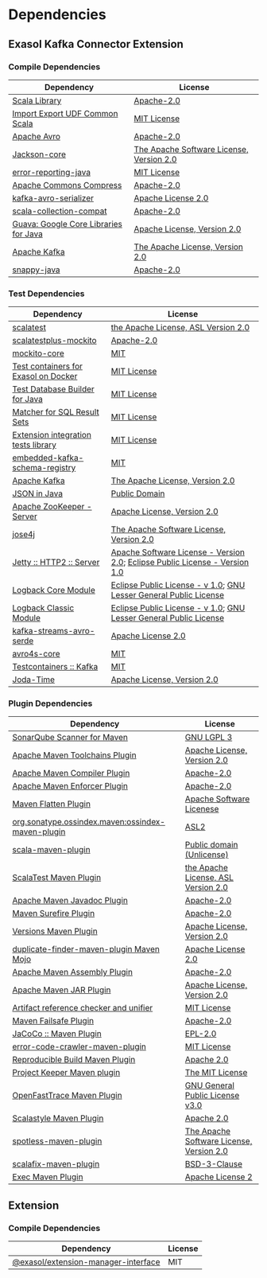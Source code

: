 <!-- @formatter:off -->
# Dependencies

## Exasol Kafka Connector Extension

### Compile Dependencies

| Dependency                                  | License                                       |
| ------------------------------------------- | --------------------------------------------- |
| [Scala Library][0]                          | [Apache-2.0][1]                               |
| [Import Export UDF Common Scala][2]         | [MIT License][3]                              |
| [Apache Avro][4]                            | [Apache-2.0][5]                               |
| [Jackson-core][6]                           | [The Apache Software License, Version 2.0][5] |
| [error-reporting-java][7]                   | [MIT License][8]                              |
| [Apache Commons Compress][9]                | [Apache-2.0][5]                               |
| [kafka-avro-serializer][10]                 | [Apache License 2.0][11]                      |
| [scala-collection-compat][12]               | [Apache-2.0][1]                               |
| [Guava: Google Core Libraries for Java][13] | [Apache License, Version 2.0][14]             |
| [Apache Kafka][15]                          | [The Apache License, Version 2.0][14]         |
| [snappy-java][16]                           | [Apache-2.0][17]                              |

### Test Dependencies

| Dependency                                 | License                                                                                 |
| ------------------------------------------ | --------------------------------------------------------------------------------------- |
| [scalatest][18]                            | [the Apache License, ASL Version 2.0][19]                                               |
| [scalatestplus-mockito][20]                | [Apache-2.0][19]                                                                        |
| [mockito-core][21]                         | [MIT][22]                                                                               |
| [Test containers for Exasol on Docker][23] | [MIT License][24]                                                                       |
| [Test Database Builder for Java][25]       | [MIT License][26]                                                                       |
| [Matcher for SQL Result Sets][27]          | [MIT License][28]                                                                       |
| [Extension integration tests library][29]  | [MIT License][30]                                                                       |
| [embedded-kafka-schema-registry][31]       | [MIT][22]                                                                               |
| [Apache Kafka][15]                         | [The Apache License, Version 2.0][14]                                                   |
| [JSON in Java][32]                         | [Public Domain][33]                                                                     |
| [Apache ZooKeeper - Server][34]            | [Apache License, Version 2.0][5]                                                        |
| [jose4j][35]                               | [The Apache Software License, Version 2.0][14]                                          |
| [Jetty :: HTTP2 :: Server][36]             | [Apache Software License - Version 2.0][19]; [Eclipse Public License - Version 1.0][37] |
| [Logback Core Module][38]                  | [Eclipse Public License - v 1.0][39]; [GNU Lesser General Public License][40]           |
| [Logback Classic Module][41]               | [Eclipse Public License - v 1.0][39]; [GNU Lesser General Public License][40]           |
| [kafka-streams-avro-serde][42]             | [Apache License 2.0][11]                                                                |
| [avro4s-core][43]                          | [MIT][22]                                                                               |
| [Testcontainers :: Kafka][44]              | [MIT][45]                                                                               |
| [Joda-Time][46]                            | [Apache License, Version 2.0][5]                                                        |

### Plugin Dependencies

| Dependency                                              | License                                       |
| ------------------------------------------------------- | --------------------------------------------- |
| [SonarQube Scanner for Maven][47]                       | [GNU LGPL 3][48]                              |
| [Apache Maven Toolchains Plugin][49]                    | [Apache License, Version 2.0][5]              |
| [Apache Maven Compiler Plugin][50]                      | [Apache-2.0][5]                               |
| [Apache Maven Enforcer Plugin][51]                      | [Apache-2.0][5]                               |
| [Maven Flatten Plugin][52]                              | [Apache Software Licenese][5]                 |
| [org.sonatype.ossindex.maven:ossindex-maven-plugin][53] | [ASL2][14]                                    |
| [scala-maven-plugin][54]                                | [Public domain (Unlicense)][55]               |
| [ScalaTest Maven Plugin][56]                            | [the Apache License, ASL Version 2.0][19]     |
| [Apache Maven Javadoc Plugin][57]                       | [Apache-2.0][5]                               |
| [Maven Surefire Plugin][58]                             | [Apache-2.0][5]                               |
| [Versions Maven Plugin][59]                             | [Apache License, Version 2.0][5]              |
| [duplicate-finder-maven-plugin Maven Mojo][60]          | [Apache License 2.0][11]                      |
| [Apache Maven Assembly Plugin][61]                      | [Apache-2.0][5]                               |
| [Apache Maven JAR Plugin][62]                           | [Apache License, Version 2.0][5]              |
| [Artifact reference checker and unifier][63]            | [MIT License][64]                             |
| [Maven Failsafe Plugin][65]                             | [Apache-2.0][5]                               |
| [JaCoCo :: Maven Plugin][66]                            | [EPL-2.0][67]                                 |
| [error-code-crawler-maven-plugin][68]                   | [MIT License][69]                             |
| [Reproducible Build Maven Plugin][70]                   | [Apache 2.0][14]                              |
| [Project Keeper Maven plugin][71]                       | [The MIT License][72]                         |
| [OpenFastTrace Maven Plugin][73]                        | [GNU General Public License v3.0][74]         |
| [Scalastyle Maven Plugin][75]                           | [Apache 2.0][11]                              |
| [spotless-maven-plugin][76]                             | [The Apache Software License, Version 2.0][5] |
| [scalafix-maven-plugin][77]                             | [BSD-3-Clause][78]                            |
| [Exec Maven Plugin][79]                                 | [Apache License 2][5]                         |

## Extension

### Compile Dependencies

| Dependency                                | License |
| ----------------------------------------- | ------- |
| [@exasol/extension-manager-interface][80] | MIT     |

[0]: https://www.scala-lang.org/
[1]: https://www.apache.org/licenses/LICENSE-2.0
[2]: https://github.com/exasol/import-export-udf-common-scala/
[3]: https://github.com/exasol/import-export-udf-common-scala/blob/main/LICENSE
[4]: https://avro.apache.org
[5]: https://www.apache.org/licenses/LICENSE-2.0.txt
[6]: https://github.com/FasterXML/jackson-core
[7]: https://github.com/exasol/error-reporting-java/
[8]: https://github.com/exasol/error-reporting-java/blob/main/LICENSE
[9]: https://commons.apache.org/proper/commons-compress/
[10]: http://confluent.io/kafka-avro-serializer
[11]: http://www.apache.org/licenses/LICENSE-2.0.html
[12]: http://www.scala-lang.org/
[13]: https://github.com/google/guava
[14]: http://www.apache.org/licenses/LICENSE-2.0.txt
[15]: https://kafka.apache.org
[16]: https://github.com/xerial/snappy-java
[17]: https://www.apache.org/licenses/LICENSE-2.0.html
[18]: http://www.scalatest.org
[19]: http://www.apache.org/licenses/LICENSE-2.0
[20]: https://github.com/scalatest/scalatestplus-mockito
[21]: https://github.com/mockito/mockito
[22]: https://opensource.org/licenses/MIT
[23]: https://github.com/exasol/exasol-testcontainers/
[24]: https://github.com/exasol/exasol-testcontainers/blob/main/LICENSE
[25]: https://github.com/exasol/test-db-builder-java/
[26]: https://github.com/exasol/test-db-builder-java/blob/main/LICENSE
[27]: https://github.com/exasol/hamcrest-resultset-matcher/
[28]: https://github.com/exasol/hamcrest-resultset-matcher/blob/main/LICENSE
[29]: https://github.com/exasol/extension-manager/
[30]: https://github.com/exasol/extension-manager/blob/main/LICENSE
[31]: https://github.com/embeddedkafka/embedded-kafka-schema-registry
[32]: https://github.com/douglascrockford/JSON-java
[33]: https://github.com/stleary/JSON-java/blob/master/LICENSE
[34]: http://zookeeper.apache.org/zookeeper
[35]: https://bitbucket.org/b_c/jose4j/
[36]: https://eclipse.org/jetty/http2-parent/http2-server
[37]: https://www.eclipse.org/org/documents/epl-v10.php
[38]: http://logback.qos.ch/logback-core
[39]: http://www.eclipse.org/legal/epl-v10.html
[40]: http://www.gnu.org/licenses/old-licenses/lgpl-2.1.html
[41]: http://logback.qos.ch/logback-classic
[42]: http://confluent.io/kafka-streams-avro-serde
[43]: https://github.com/sksamuel/avro4s
[44]: https://java.testcontainers.org
[45]: http://opensource.org/licenses/MIT
[46]: https://www.joda.org/joda-time/
[47]: http://sonarsource.github.io/sonar-scanner-maven/
[48]: http://www.gnu.org/licenses/lgpl.txt
[49]: https://maven.apache.org/plugins/maven-toolchains-plugin/
[50]: https://maven.apache.org/plugins/maven-compiler-plugin/
[51]: https://maven.apache.org/enforcer/maven-enforcer-plugin/
[52]: https://www.mojohaus.org/flatten-maven-plugin/
[53]: https://sonatype.github.io/ossindex-maven/maven-plugin/
[54]: http://github.com/davidB/scala-maven-plugin
[55]: http://unlicense.org/
[56]: https://www.scalatest.org/user_guide/using_the_scalatest_maven_plugin
[57]: https://maven.apache.org/plugins/maven-javadoc-plugin/
[58]: https://maven.apache.org/surefire/maven-surefire-plugin/
[59]: https://www.mojohaus.org/versions/versions-maven-plugin/
[60]: https://basepom.github.io/duplicate-finder-maven-plugin
[61]: https://maven.apache.org/plugins/maven-assembly-plugin/
[62]: https://maven.apache.org/plugins/maven-jar-plugin/
[63]: https://github.com/exasol/artifact-reference-checker-maven-plugin/
[64]: https://github.com/exasol/artifact-reference-checker-maven-plugin/blob/main/LICENSE
[65]: https://maven.apache.org/surefire/maven-failsafe-plugin/
[66]: https://www.jacoco.org/jacoco/trunk/doc/maven.html
[67]: https://www.eclipse.org/legal/epl-2.0/
[68]: https://github.com/exasol/error-code-crawler-maven-plugin/
[69]: https://github.com/exasol/error-code-crawler-maven-plugin/blob/main/LICENSE
[70]: http://zlika.github.io/reproducible-build-maven-plugin
[71]: https://github.com/exasol/project-keeper/
[72]: https://github.com/exasol/project-keeper/blob/main/LICENSE
[73]: https://github.com/itsallcode/openfasttrace-maven-plugin
[74]: https://www.gnu.org/licenses/gpl-3.0.html
[75]: http://www.scalastyle.org
[76]: https://github.com/diffplug/spotless
[77]: https://github.com/evis/scalafix-maven-plugin
[78]: https://opensource.org/licenses/BSD-3-Clause
[79]: https://www.mojohaus.org/exec-maven-plugin
[80]: https://registry.npmjs.org/@exasol/extension-manager-interface/-/extension-manager-interface-0.4.1.tgz
